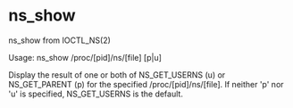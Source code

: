 # ns_show
ns_show from IOCTL_NS(2) 

Usage: ns_show /proc/[pid]/ns/[file] [p|u]

Display the result of one or both of NS_GET_USERNS (u) or NS_GET_PARENT (p)
for the specified /proc/[pid]/ns/[file]. If neither 'p' nor 'u' is specified,
NS_GET_USERNS is the default.
